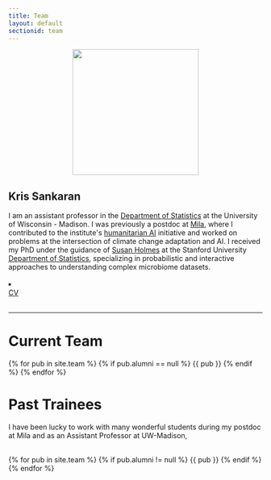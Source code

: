 ```yaml
---
title: Team
layout: default
sectionid: team
---
```


<div class="row">
    <div class="col-sm-6 col-md-4" align="center">
        <img src="{{ "https://stat.wisc.edu/wp-content/uploads/sites/870/2020/06/sankaran_kris-217x300.jpeg" }}" width="250px">
    </div>
    <div class="col-sm-6 col-md-8">
	<h2 class="header-light regular-pad">Kris Sankaran</h2>
  I am an assistant professor in the <a href="https://stat.wisc.edu">Department of
  Statistics</a> at the University of Wisconsin - Madison. I was previously a
  postdoc at <a href="mila.quebec">Mila</a>, where I contributed to the
  institute's <a href="https://mila.quebec/en/ai-society/">humanitarian AI</a>
  initiative and worked on problems at the intersection of climate change
  adaptation and AI. I received my PhD under the guidance of <a
  href="http://statweb.stanford.edu/~susan/">Susan Holmes</a> at the Stanford
  University <a href="https://statistics.stanford.edu/">Department of
  Statistics</a>, specializing in probabilistic and interactive approaches to
  understanding complex microbiome datasets.
	<br><br>
  <a href="mailto:ksankaran@wisc.edu"><li class="fa fa-fw fa-2x fa-envelope"></li></a>
  <a href="{{ "https://drive.google.com/file/d/154jCZKIaReqOed-DQFmvu2lC24ytJnXr/view?usp=sharing/assets/docs/cv.pdf" }}">CV</a>
	<br><br>
</div>
<hr>

<h1>Current Team</h1>

<div id="team">
{% for pub in site.team %}
    {% if pub.alumni == null %}
        {{ pub }}
    {% endif %}
{% endfor %}
</div>

<h1>Past Trainees</h1>

I have been lucky to work with many wonderful students during my postdoc at Mila
and as an Assistant Professor at UW-Madison,

<br>
{% for pub in site.team %}
    {% if pub.alumni != null %}
        {{ pub }}
    {% endif %}
{% endfor %}

<div id="team">
